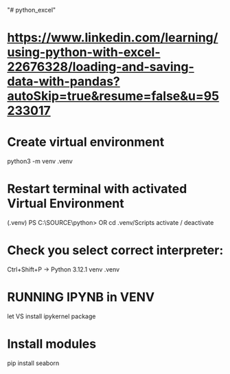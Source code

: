 "# python_excel" 

# https://www.linkedin.com/learning/using-python-with-excel-22676328/loading-and-saving-data-with-pandas?autoSkip=true&resume=false&u=95233017

# Create virtual environment
python3 -m venv .venv

# Restart terminal with activated Virtual Environment
(.venv) PS C:\SOURCE\python> OR cd .venv/Scripts activate / deactivate

# Check you select correct interpreter:
Ctrl+Shift+P -> Python 3.12.1 venv .venv


# RUNNING IPYNB in VENV
let VS install ipykernel package

# Install modules
pip install seaborn


